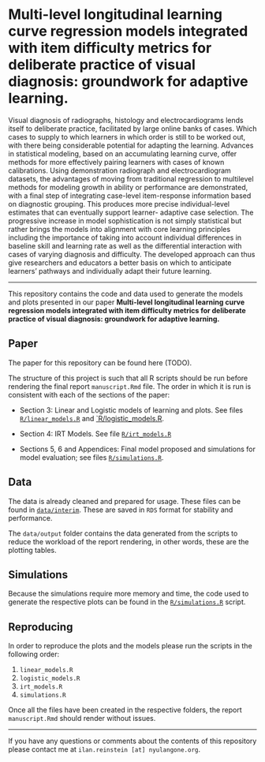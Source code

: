 # Multi-level longitudinal learning curve regression models integrated with item difficulty metrics for deliberate practice of visual diagnosis: groundwork for adaptive learning.

Visual diagnosis of radiographs, histology and electrocardiograms lends itself to deliberate practice, facilitated by large online banks of cases. Which cases to supply to which learners in which order is still to be worked out, with there being considerable potential for adapting the learning. Advances in statistical modeling, based on an accumulating learning curve, offer methods for more effectively pairing learners with cases of known calibrations. Using demonstration radiograph and electrocardiogram datasets, the advantages of moving from traditional regression to multilevel methods for modeling growth in ability or performance are demonstrated, with a final step of integrating case-level item-response information based on diagnostic grouping. This produces more precise individual-level estimates that can eventually support learner- adaptive case selection. The progressive increase in model sophistication is not simply statistical but rather brings the models into alignment with core learning principles including the importance of taking into account individual differences in baseline skill and learning rate as well as the differential interaction with cases of varying diagnosis and difficulty. The developed approach can thus give researchers and educators a better basis on which to anticipate learners’ pathways and individually adapt their future learning.

--------

This repository contains the code and data used to generate the models and plots presented in our paper **Multi-level longitudinal learning curve regression models integrated with item difficulty metrics for deliberate practice of visual diagnosis: groundwork for adaptive learning.**

## Paper

The paper for this repository can be found here (TODO).

The structure of this project is such that all R scripts should be run before rendering the final report `manuscript.Rmd` file. The order in which it is run is consistent with each of the sections of the paper:

- Section 3: Linear and Logistic models of learning and plots. See files [`R/linear_models.R`](./R/linear_models.R) and [`R/logistic_models.R](./R/logistic_models.R).

- Section 4: IRT Models. See file [`R/irt_models.R`](./R/irt_models.R)

- Sections 5, 6 and Appendices: Final model proposed and simulations for model evaluation; see files [`R/simulations.R`](./R/simulations.R).

## Data

The data is already cleaned and prepared for usage. These files can be found in [`data/interim`](./data/interim/). These are saved in `RDS` format for stability and performance.

The `data/output` folder contains the data generated from the scripts to reduce the workload of the report rendering, in other words, these are the plotting tables.

## Simulations

Because the simulations require more memory and time, the code used to generate the respective plots can be found in the [`R/simulations.R`](./R/simulations.R) script. 

## Reproducing

In order to reproduce the plots and the models please run the scripts in the following order:

1. `linear_models.R`
2. `logistic_models.R`
3. `irt_models.R`
4. `simulations.R`

Once all the files have been created in the respective folders, the report `manuscript.Rmd` should render without issues.


-----

If you have any questions or comments about the contents of this repository please contact me at `ilan.reinstein [at] nyulangone.org`.
